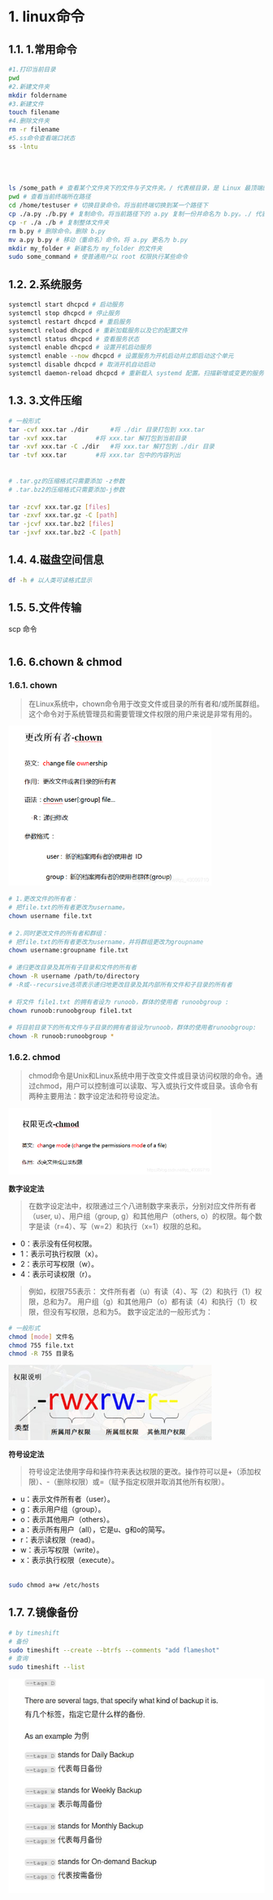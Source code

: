 # 1. linux命令

## 1.1. 1.常用命令

```bash
#1.打印当前目录
pwd
#2.新建文件夹
mkdir foldername
#3.新建文件
touch filename
#4.删除文件夹
rm -r filename
#5.ss命令查看端口状态
ss -lntu





```

```bash
ls /some_path # 查看某个文件夹下的文件与子文件夹。/ 代表根目录，是 Linux 最顶端的路径，以此开头则为绝对路径
pwd # 查看当前终端所在路径
cd /home/testuser # 切换目录命令。将当前终端切换到某一个路径下
cp ./a.py ./b.py # 复制命令。将当前路径下的 a.py 复制一份并命名为 b.py。./ 代表当前文件夹所在路径，以此开头则为相对路径
cp -r ./a ./b # 复制整体文件夹
rm b.py # 删除命令。删除 b.py
mv a.py b.py # 移动（重命名）命令。将 a.py 更名为 b.py
mkdir my_folder # 新建名为 my_folder 的文件夹
sudo some_command # 使普通用户以 root 权限执行某些命令
```



## 1.2. 2.系统服务

```bash
systemctl start dhcpcd # 启动服务
systemctl stop dhcpcd # 停止服务
systemctl restart dhcpcd # 重启服务
systemctl reload dhcpcd # 重新加载服务以及它的配置文件
systemctl status dhcpcd # 查看服务状态
systemctl enable dhcpcd # 设置开机启动服务
systemctl enable --now dhcpcd # 设置服务为开机启动并立即启动这个单元
systemctl disable dhcpcd # 取消开机自动启动
systemctl daemon-reload dhcpcd # 重新载入 systemd 配置。扫描新增或变更的服务单元、不会重新加载变更的配置
```



## 1.3. 3.文件压缩

```bash
# 一般形式
tar -cvf xxx.tar ./dir		#将 ./dir 目录打包到 xxx.tar
tar -xvf xxx.tar 		#将 xxx.tar 解打包到当前目录
tar -xvf xxx.tar -C ./dir	#将 xxx.tar 解打包到 ./dir 目录
tar -tvf xxx.tar		#将 xxx.tar 包中的内容列出


# .tar.gz的压缩格式只需要添加 -z参数
# .tar.bz2的压缩格式只需要添加-j参数

tar -zcvf xxx.tar.gz [files]
tar -zxvf xxx.tar.gz -C [path]
tar -jcvf xxx.tar.bz2 [files]
tar -jxvf xxx.tar.bz2 -C [path]


```




## 1.4. 4.磁盘空间信息

```bash
df -h # 以人类可读格式显示
```



## 1.5. 5.文件传输

scp 命令

```bash
```

## 1.6. 6.chown & chmod

### 1.6.1. chown
>在Linux系统中，chown命令用于改变文件或目录的所有者和/或所属群组。这个命令对于系统管理员和需要管理文件权限的用户来说是非常有用的。

<div align=left><img width = '400' src = './assets/20240722_131604.png'></div> 

```zsh
# 1.更改文件的所有者： 
# 把file.txt的所有者更改为username。
chown username file.txt

# 2.同时更改文件的所有者和群组：
# 把file.txt的所有者更改为username，并将群组更改为groupname
chown username:groupname file.txt

# 递归更改目录及其所有子目录和文件的所有者
chown -R username /path/to/directory
# -R或--recursive选项表示递归地更改目录及其内部所有文件和子目录的所有者

# 将文件 file1.txt 的拥有者设为 runoob，群体的使用者 runoobgroup :
chown runoob:runoobgroup file1.txt

# 将目前目录下的所有文件与子目录的拥有者皆设为runoob，群体的使用者runoobgroup:
chown -R runoob:runoobgroup *

```
### 1.6.2. chmod

>chmod命令是Unix和Linux系统中用于改变文件或目录访问权限的命令。通过chmod，用户可以控制谁可以读取、写入或执行文件或目录。该命令有两种主要用法：数字设定法和符号设定法。

<div align=left><img width = '400' src = './assets/20240722_132158.png'></div> 

**数字设定法**

>在数字设定法中，权限通过三个八进制数字来表示，分别对应文件所有者（user, u）、用户组（group, g）和其他用户（others, o）的权限。每个数字是读（r=4）、写（w=2）和执行（x=1）权限的总和。

- 0：表示没有任何权限。
- 1：表示可执行权限（x）。
- 2：表示可写权限（w）。
- 4：表示可读权限（r）。
>例如，权限755表示：
文件所有者（u）有读（4）、写（2）和执行（1）权限，总和为7。
用户组（g）和其他用户（o）都有读（4）和执行（1）权限，但没有写权限，总和为5。
数字设定法的一般形式为：

```bash
# 一般形式
chmod [mode] 文件名
chmod 755 file.txt
chmod -R 755 目录名
```

<div align=left><img width = '400' src = './assets/20240722_140453.png'></div>


**符号设定法**

>符号设定法使用字母和操作符来表达权限的更改。操作符可以是+（添加权限）、-（删除权限）或=（赋予指定权限并取消其他所有权限）。

- u：表示文件所有者（user）。
- g：表示用户组（group）。
- o：表示其他用户（others）。
- a：表示所有用户（all），它是u、g和o的简写。
- r：表示读权限（read）。
- w：表示写权限（write）。
- x：表示执行权限（execute）。

```zsh

sudo chmod a+w /etc/hosts

```


## 1.7. 7.镜像备份

```zsh
# by timeshift
# 备份
sudo timeshift --create --btrfs --comments "add flameshot"
# 查询
sudo timeshift --list
```

![](./assets/20240710_192922.png)




 